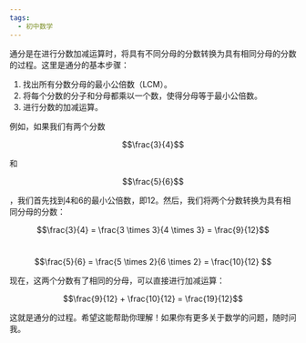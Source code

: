 ```yaml
---
tags:
  - 初中数学
---
```

通分是在进行分数加减运算时，将具有不同分母的分数转换为具有相同分母的分数的过程。这里是通分的基本步骤：

1. 找出所有分数分母的最小公倍数（LCM）。
2. 将每个分数的分子和分母都乘以一个数，使得分母等于最小公倍数。
3. 进行分数的加减运算。

例如，如果我们有两个分数

$$\frac{3}{4}​$$

和

$$\frac{5}{6}$$

，我们首先找到4和6的最小公倍数，即12。然后，我们将两个分数转换为具有相同分母的分数：

$$\frac{3}{4} = \frac{3 \times 3}{4 \times 3} = \frac{9}{12}​$$​

$$\frac{5}{6} = \frac{5 \times 2}{6 \times 2} = \frac{10}{12} $$

现在，这两个分数有了相同的分母，可以直接进行加减运算：

$$\frac{9}{12} + \frac{10}{12} = \frac{19}{12}$$

这就是通分的过程。希望这能帮助你理解！如果你有更多关于数学的问题，随时问我。